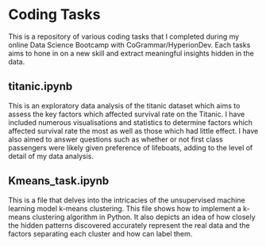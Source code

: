 # Coding Tasks

This is a repository of various coding tasks that I completed during my online Data Science Bootcamp with CoGrammar/HyperionDev.
Each tasks aims to hone in on a new skill and extract meaningful insights hidden in the data.

## titanic.ipynb

This is an exploratory data analysis of the titanic dataset which aims to assess the key factors which affected survival rate on the Titanic.
I have included numerous visualisations and statistics to determine factors which affected survival rate the most as well as those which had little effect.
I have also aimed to answer questions such as whether or not first class passengers were likely given preference of lifeboats, adding to the level of detail of my data analysis.

## Kmeans_task.ipynb

This is a file that delves into the intricacies of the unsupervised machine learning model k-means clustering.
This file shows how to implement a k-means clustering algorithm in Python.
It also depicts an idea of how closely the hidden patterns discovered accurately represent the real data and the factors separating each cluster and how can label them.

